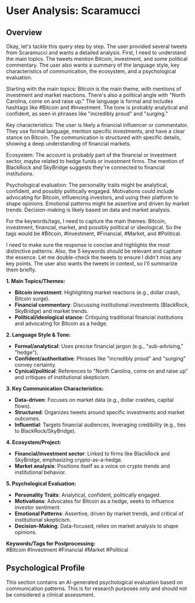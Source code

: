 # User Analysis: Scaramucci

## Overview

<think>
Okay, let's tackle this query step by step. The user provided several tweets from Scaramucci and wants a detailed analysis. First, I need to understand the main topics. The tweets mention Bitcoin, investment, and some political commentary. The user also wants a summary of the language style, key characteristics of communication, the ecosystem, and a psychological evaluation.

Starting with the main topics: Bitcoin is the main theme, with mentions of investment and market reactions. There's also a political angle with "North Carolina, come on and raise up." The language is formal and includes hashtags like #Bitcoin and #Investment. The tone is probably analytical and confident, as seen in phrases like "incredibly proud" and "surging."

Key characteristics: The user is likely a financial influencer or commentator. They use formal language, mention specific investments, and have a clear stance on Bitcoin. The communication is structured with specific details, showing a deep understanding of financial markets.

Ecosystem: The account is probably part of the financial or investment sector, maybe related to hedge funds or investment firms. The mention of BlackRock and SkyBridge suggests they're connected to financial institutions.

Psychological evaluation: The personality traits might be analytical, confident, and possibly politically engaged. Motivations could include advocating for Bitcoin, influencing investors, and using their platform to shape opinions. Emotional patterns might be assertive and driven by market trends. Decision-making is likely based on data and market analysis.

For the keywords/tags, I need to capture the main themes: Bitcoin, investment, financial, market, and possibly political or ideological. So the tags would be #Bitcoin, #Investment, #Financial, #Market, and #Political.

I need to make sure the response is concise and highlights the most distinctive patterns. Also, the 5 keywords should be relevant and capture the essence. Let me double-check the tweets to ensure I didn't miss any key points. The user also wants the tweets in context, so I'll summarize them briefly.
</think>

**1. Main Topics/Themes:**  
- **Bitcoin investment**: Highlighting market reactions (e.g., dollar crash, Bitcoin surge).  
- **Financial commentary**: Discussing institutional investments (BlackRock, SkyBridge) and market trends.  
- **Political/ideological stance**: Critiquing traditional financial institutions and advocating for Bitcoin as a hedge.  

**2. Language Style & Tone:**  
- **Formal/analytical**: Uses precise financial jargon (e.g., "sub-advising," "hedge").  
- **Confident/authoritative**: Phrases like "incredibly proud" and "surging" convey certainty.  
- **Cynical/political**: References to "North Carolina, come on and raise up" and critiques of institutional skepticism.  

**3. Key Communication Characteristics:**  
- **Data-driven**: Focuses on market data (e.g., dollar crashes, capital flows).  
- **Structured**: Organizes tweets around specific investments and market outcomes.  
- **Influential**: Targets financial audiences, leveraging credibility (e.g., ties to BlackRock/SkyBridge).  

**4. Ecosystem/Project:**  
- **Financial/investment sector**: Linked to firms like BlackRock and SkyBridge, emphasizing crypto-as-a-hedge.  
- **Market analysis**: Positions itself as a voice on crypto trends and institutional behavior.  

**5. Psychological Evaluation:**  
- **Personality Traits**: Analytical, confident, politically engaged.  
- **Motivations**: Advocates for Bitcoin as a hedge, seeks to influence investor sentiment.  
- **Emotional Patterns**: Assertive, driven by market trends, and critical of institutional skepticism.  
- **Decision-Making**: Data-focused, relies on market analysis to shape opinions.  

**Keywords/Tags for Postprocessing:**  
#Bitcoin #Investment #Financial #Market #Political

## Psychological Profile

This section contains an AI-generated psychological evaluation based on communication patterns. This is for research purposes only and should not be considered a clinical assessment.